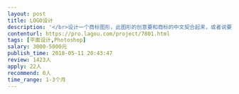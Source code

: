 ```yaml
---                
layout: post       
title: LOGO设计           
description: '</br>设计一个商标图形，此图形的创意要和商标的中文契合起来，或者说要反映出文字要表达的意思（图形中不包含文字）。商标的中文是：集成推力。含义是：将多种相互关联的业务集合起来提供给客户，由此客户可大幅节约时间、精力、成本，从而助推客户的发展。所以，关键点有两个：1.集成；2.助推</br></br>设计风格：飘逸灵动</br>'     
contenturl: https://pro.lagou.com/project/7801.html      
tags: [平面设计,Photoshop]            
salary: 3000-5000元          
publish_time: 2018-05-11 20:43:47         
review: 1423人                   
apply: 22人                   
recommend: 0人                   
time_range: 1-3个月              
---                 
```


